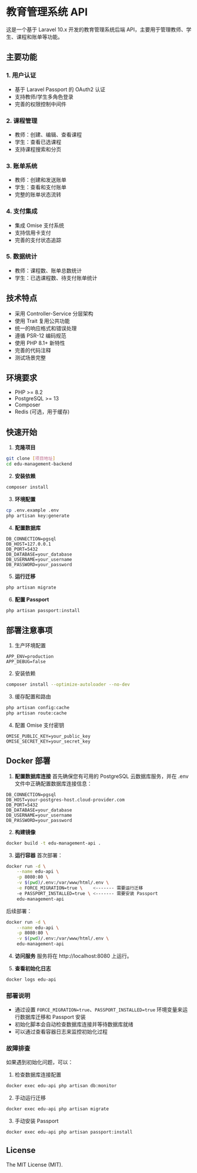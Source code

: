 # 教育管理系统 API

这是一个基于 Laravel 10.x 开发的教育管理系统后端 API，主要用于管理教师、学生、课程和账单等功能。

## 主要功能

### 1. 用户认证
- 基于 Laravel Passport 的 OAuth2 认证
- 支持教师/学生多角色登录
- 完善的权限控制中间件

### 2. 课程管理
- 教师：创建、编辑、查看课程
- 学生：查看已选课程
- 支持课程搜索和分页

### 3. 账单系统
- 教师：创建和发送账单
- 学生：查看和支付账单
- 完整的账单状态流转

### 4. 支付集成
- 集成 Omise 支付系统
- 支持信用卡支付
- 完善的支付状态追踪

### 5. 数据统计
- 教师：课程数、账单总数统计
- 学生：已选课程数、待支付账单统计

## 技术特点

- 采用 Controller-Service 分层架构
- 使用 Trait 复用公共功能
- 统一的响应格式和错误处理
- 遵循 PSR-12 编码规范
- 使用 PHP 8.1+ 新特性
- 完善的代码注释
- 测试场景完整

## 环境要求

- PHP >= 8.2
- PostgreSQL >= 13
- Composer
- Redis (可选，用于缓存)

## 快速开始

1. **克隆项目**
```bash
git clone [项目地址]
cd edu-management-backend
```

2. **安装依赖**
```bash
composer install
```

3. **环境配置**
```bash
cp .env.example .env
php artisan key:generate
```

4. **配置数据库**
```env
DB_CONNECTION=pgsql
DB_HOST=127.0.0.1
DB_PORT=5432
DB_DATABASE=your_database
DB_USERNAME=your_username
DB_PASSWORD=your_password
```

5. **运行迁移**
```bash
php artisan migrate
```

6. **配置 Passport**
```bash
php artisan passport:install
```

## 部署注意事项

1. 生产环境配置
```env
APP_ENV=production
APP_DEBUG=false
```

2. 安装依赖
```bash
composer install --optimize-autoloader --no-dev
```

3. 缓存配置和路由
```bash
php artisan config:cache
php artisan route:cache
```

4. 配置 Omise 支付密钥
```env
OMISE_PUBLIC_KEY=your_public_key
OMISE_SECRET_KEY=your_secret_key
```

## Docker 部署

1. **配置数据库连接**
首先确保您有可用的 PostgreSQL 云数据库服务，并在 .env 文件中正确配置数据库连接信息：
```env
DB_CONNECTION=pgsql
DB_HOST=your-postgres-host.cloud-provider.com
DB_PORT=5432
DB_DATABASE=your_database
DB_USERNAME=your_username
DB_PASSWORD=your_password
```

2. **构建镜像**
```bash
docker build -t edu-management-api .
```

3. **运行容器**
首次部署：
```bash
docker run -d \
    --name edu-api \
    -p 8080:80 \
    -v $(pwd)/.env:/var/www/html/.env \
    -e FORCE_MIGRATION=true \    <------- 需要运行迁移
    -e PASSPORT_INSTALLED=true \ <------- 需要安装 Passport
    edu-management-api
```

后续部署：
```bash
docker run -d \
    --name edu-api \
    -p 8080:80 \
    -v $(pwd)/.env:/var/www/html/.env \
    edu-management-api
```

4. **访问服务**
服务将在 http://localhost:8080 上运行。

5. **查看初始化日志**
```bash
docker logs edu-api
```

### 部署说明

- 通过设置 `FORCE_MIGRATION=true`、`PASSPORT_INSTALLED=true` 环境变量来运行数据库迁移和 Passport 安装
- 初始化脚本会自动检查数据库连接并等待数据库就绪
- 可以通过查看容器日志来监控初始化过程

### 故障排查

如果遇到初始化问题，可以：

1. 检查数据库连接配置
```bash
docker exec edu-api php artisan db:monitor
```

2. 手动运行迁移
```bash
docker exec edu-api php artisan migrate
```

3. 手动安装 Passport
```bash
docker exec edu-api php artisan passport:install
```

## License

The MIT License (MIT).
